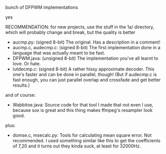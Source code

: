 bunch of DFPWM implementations

yes

RECOMMENDATION: for new projects, use the stuff in the 1a/ directory, which will probably change and break, but the quality is better

* aucmp.py: (signed 8-bit) The original. Has a description in a comment!
* aucmp.c, audecmp.c: (signed 8-bit) The first implementation done in a language that was actually meant to be fast.
* DFPWM.java: (unsigned 8-bit) The implementation you've all learnt to love. Or hate.
* lutdecmp.c: (signed 8-bit) A rather hissy approximate decoder. This one's faster and can be done in parallel, though! (But if audecmp.c is fast enough, you can just parallel overlap and crossfade and get better results.)

and of course:

* Wabbitoe.java: Source code for that tool I made that not even I use, because sox is great and this thing makes ffmpeg's resampler look good.

plus:

* domse.c, msecalc.py: Tools for calculating mean square error. Not recommended. I used something similar like this to get the coefficients of 7,20 and it turns out they kinda suck, at least for 32000Hz.


